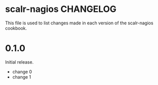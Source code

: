 # scalr-nagios CHANGELOG

This file is used to list changes made in each version of the scalr-nagios cookbook.

# 0.1.0

Initial release.

- change 0
- change 1

